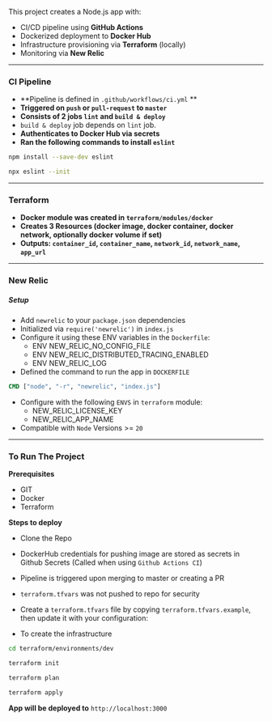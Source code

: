 This project creates a Node.js app with:

- CI/CD pipeline using **GitHub Actions**
- Dockerized deployment to **Docker Hub**
- Infrastructure provisioning via **Terraform** (locally)
- Monitoring via **New Relic**
---

### CI Pipeline

- **Pipeline is defined in `.github/workflows/ci.yml` **
- **Triggered on `push` or `pull-request` to `master`**
- **Consists of 2 jobs `lint` and `build & deploy`**
- `build & deploy` job depends on `lint` job.
- **Authenticates to Docker Hub via secrets**
- **Ran the following commands to install `eslint`**
```bash
npm install --save-dev eslint

npx eslint --init
```
---
### Terraform

- **Docker module was created in `terraform/modules/docker`**
- **Creates 3 Resources (docker image, docker container, docker network, optionally docker volume if set)**
- **Outputs: `container_id`, `container_name`, `network_id`, `network_name`, `app_url`**
---

### New Relic 

##### **Setup**

- Add `newrelic` to your `package.json` dependencies
- Initialized via `require('newrelic')` in `index.js`
- Configure it using these ENV variables in the `Dockerfile`:
	- ENV NEW_RELIC_NO_CONFIG_FILE
	- ENV NEW_RELIC_DISTRIBUTED_TRACING_ENABLED
	- ENV NEW_RELIC_LOG
- Defined the command to run the app in `DOCKERFILE` 
```DOCKERFILE
CMD ["node", "-r", "newrelic", "index.js"]
```
- Configure with the following `ENVS` in `terraform` module:
	- NEW_RELIC_LICENSE_KEY
	- NEW_RELIC_APP_NAME
- Compatible with `Node` Versions >= `20`

---
### To Run The Project


**Prerequisites**
- GIT
- Docker
- Terraform

**Steps to deploy**
- Clone the Repo
- DockerHub credentials for pushing image are stored as secrets in Github Secrets  (Called when using `Github Actions CI`)
- Pipeline is triggered upon merging to master or creating a PR
- `terraform.tfvars` was not pushed to repo for security
- Create a `terraform.tfvars` file by copying `terraform.tfvars.example`, then update it with your configuration:

- To create the infrastructure
```bash
cd terraform/environments/dev
```
```bash
terraform init
```
```bash
terraform plan
```
```bash
terraform apply
```

**App will be deployed to** `http://localhost:3000`